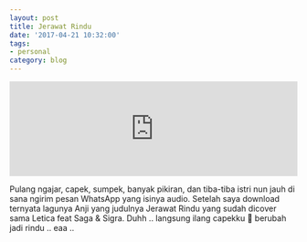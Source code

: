 ```yaml
---
layout: post
title: Jerawat Rindu
date: '2017-04-21 10:32:00'
tags:
- personal
category: blog
---
```


<iframe width="100%" height="166" scrolling="no" frameborder="no" src="https://w.soundcloud.com/player/?url=https%3A//api.soundcloud.com/tracks/318789704&amp;color=ff5500"></iframe>

Pulang ngajar, capek, sumpek, banyak pikiran, dan tiba-tiba istri nun jauh di sana ngirim pesan WhatsApp yang isinya audio. Setelah saya download ternyata lagunya Anji yang judulnya Jerawat Rindu yang sudah dicover sama Letica feat Saga & Sigra. Duhh .. langsung ilang capekku 🙂 berubah jadi rindu .. eaa ..
